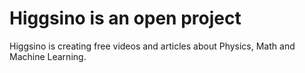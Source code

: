 # Higgsino is an open project
Higgsino is creating free videos and articles about Physics, Math and Machine Learning.


<!--
- lav forside
- lav about
- upload artikel
- ændre creations til video
- lav footer til at invitere til github
bundle exec jekyll serve

-->
